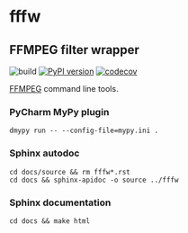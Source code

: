 # fffw
## FFMPEG filter wrapper

![build](https://github.com/just-work/fffw/workflows/build/badge.svg?branch=master)
[![PyPI version](https://badge.fury.io/py/fffw.svg)](http://badge.fury.io/py/fffw)
[![codecov](https://codecov.io/gh/just-work/fffw/branch/master/graph/badge.svg)](https://codecov.io/gh/just-work/fffw)


[FFMPEG](https://github.com/FFmpeg/FFmpeg) command line tools.


### PyCharm MyPy plugin
```
dmypy run -- --config-file=mypy.ini .
```

### Sphinx autodoc

```
cd docs/source && rm fffw*.rst
cd docs && sphinx-apidoc -o source ../fffw
```

### Sphinx documentation

```
cd docs && make html
```